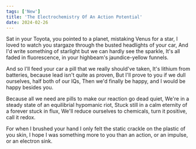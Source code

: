 ```yaml
---
tags: ['New']
title: 'The Electrochemistry Of An Action Potential'
date: 2024-02-26
---
```


Sat in your Toyota, you pointed to a planet, mistaking Venus for a star,
I loved to watch you stargaze through the busted headlights of your car,
And I'd write something of starlight but we can hardly see the sparkle,
It's all faded in fluorescence, in your highbeam's jaundice-yellow funnels.

And so I'll feed your car a pill that we really should've taken,
It's lithium from batteries, because lead isn't quite as proven,
But I'll prove to you if we dull ourselves, half both of our IQs,
Then we'd finally be happy, and I would be happy besides you.

Because all we need are pills to make our reaction go dead quiet,
We're in a steady state of an equilibrial hypomanic riot,
Stuck still in a calm eternity of a forever stuck in flux,
We'll reduce ourselves to chemicals, turn it positive, call it redox.

For when I brushed your hand I only felt the static crackle on the plastic of you skin,
I hope I was something more to you than an action, or an impulse, or an electron sink.
